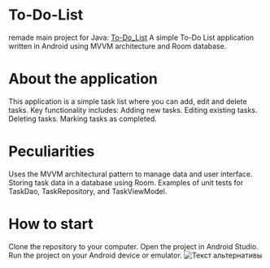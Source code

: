 # To-Do-List
remade main project for Java: [To-Do_List](https://github.com/rbppl/To-Do-List)
A simple To-Do List application written in Android using MVVM architecture and Room database.
# About the application
This application is a simple task list where you can add, edit and delete tasks. Key functionality includes:
Adding new tasks.
Editing existing tasks.
Deleting tasks.
Marking tasks as completed.
# Peculiarities
Uses the MVVM architectural pattern to manage data and user interface.
Storing task data in a database using Room.
Examples of unit tests for TaskDao, TaskRepository, and TaskViewModel.
# How to start
Clone the repository to your computer.
Open the project in Android Studio.
Run the project on your Android device or emulator.
![Текст альтернативы](readme.gif)
